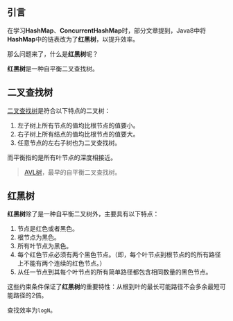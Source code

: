 ## 引言

在学习**HashMap**、**ConcurrentHashMap**时，部分文章提到，Java8中将**HashMap**中的链表改为了**红黑树**，以提升效率。

那么问题来了，什么是**红黑树**呢？

**红黑树**是一种自平衡二叉查找树。



## 二叉查找树

[二叉查找树](https://zh.wikipedia.org/wiki/二元搜尋樹)是符合以下特点的二叉树：

1. 左子树上所有节点的值均比根节点的值要小。
2. 右子树上所有结点的值均比根节点的值要大。
3. 任意节点的左右子树也为二叉查找树。

而平衡指的是所有叶节点的深度相接近。

> [AVL树](https://baike.baidu.com/item/AVL树/10986648)，最早的自平衡二叉查找树。



## 红黑树

**红黑树**除了是一种自平衡二叉树外，主要具有以下特点：

1. 节点是红色或者黑色。
2. 根节点为黑色。
3. 所有叶节点为黑色。
4. 每个红色节点必须有两个黑色节点。（即，每个叶节点到根节点的的所有路径上不能有两个连续的红色节点。）
5. 从任一节点到其每个叶节点的所有简单路径都包含相同数量的黑色节点。

这些约束条件保证了**红黑树**的重要特性：从根到叶的最长可能路径不会多余最短可能路径的2倍。

查找效率为`logN`。

